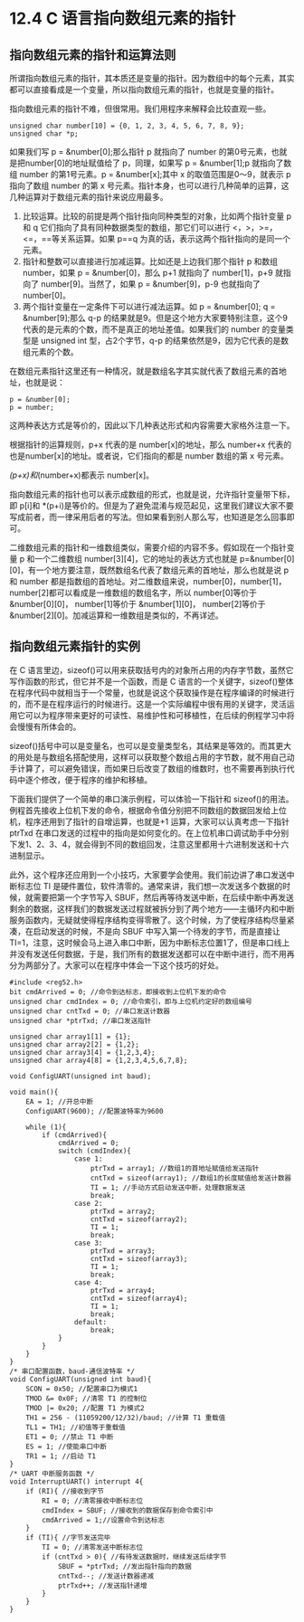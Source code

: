 # 12.4 C 语言指向数组元素的指针

## 指向数组元素的指针和运算法则

所谓指向数组元素的指针，其本质还是变量的指针。因为数组中的每个元素，其实都可以直接看成是一个变量，所以指向数组元素的指针，也就是变量的指针。

指向数组元素的指针不难，但很常用。我们用程序来解释会比较直观一些。 

```
unsigned char number[10] = {0, 1, 2, 3, 4, 5, 6, 7, 8, 9};
unsigned char *p;
```

如果我们写 p = &number[0];那么指针 p 就指向了 number 的第0号元素，也就是把number[0]的地址赋值给了 p，同理，如果写 p = &number[1];p 就指向了数组 number 的第1号元素。p = &number[x];其中 x 的取值范围是0～9，就表示 p 指向了数组 number 的第 x 号元素。指针本身，也可以进行几种简单的运算，这几种运算对于数组元素的指针来说应用最多。 
1. 比较运算。比较的前提是两个指针指向同种类型的对象，比如两个指针变量 p 和 q 它们指向了具有同种数据类型的数组，那它们可以进行 <，>，>=，<=，==等关系运算。如果 p==q 为真的话，表示这两个指针指向的是同一个元素。
2. 指针和整数可以直接进行加减运算。比如还是上边我们那个指针 p 和数组 number，如果 p = &number[0]，那么 p+1 就指向了 number[1]，p+9 就指向了 number[9]。当然了，如果 p = &number[9]，p-9 也就指向了 number[0]。
3. 两个指针变量在一定条件下可以进行减法运算。如 p = &number[0]; q = &number[9];那么 q-p 的结果就是9。但是这个地方大家要特别注意，这个9代表的是元素的个数，而不是真正的地址差值。如果我们的 number 的变量类型是 unsigned int 型，占2个字节，q-p 的结果依然是9，因为它代表的是数组元素的个数。

在数组元素指针这里还有一种情况，就是数组名字其实就代表了数组元素的首地址，也就是说： 

```
p = &number[0];
p = number;
```

这两种表达方式是等价的，因此以下几种表达形式和内容需要大家格外注意一下。

根据指针的运算规则，p+x 代表的是 number[x]的地址，那么 number+x 代表的也是number[x]的地址。或者说，它们指向的都是 number 数组的第 x 号元素。

*(p+x)和*(number+x)都表示 number[x]。

指向数组元素的指针也可以表示成数组的形式，也就是说，允许指针变量带下标，即 p[i]和 *(p+i)是等价的。但是为了避免混淆与规范起见，这里我们建议大家不要写成前者，而一律采用后者的写法。但如果看到别人那么写，也知道是怎么回事即可。

二维数组元素的指针和一维数组类似，需要介绍的内容不多。假如现在一个指针变量 p 和一个二维数组 number[3][4]，它的地址的表达方式也就是 p=&number[0][0]，有一个地方要注意，既然数组名代表了数组元素的首地址，那么也就是说 p 和 number 都是指数组的首地址。对二维数组来说，number[0]，number[1]，number[2]都可以看成是一维数组的数组名字，所以 number[0]等价于 &number[0][0]， number[1]等价于 &number[1][0]， number[2]等价于 &number[2][0]。加减运算和一维数组是类似的，不再详述。
 
## 指向数组元素指针的实例

在 C 语言里边，sizeof()可以用来获取括号内的对象所占用的内存字节数，虽然它写作函数的形式，但它并不是一个函数，而是 C 语言的一个关键字，sizeof()整体在程序代码中就相当于一个常量，也就是说这个获取操作是在程序编译的时候进行的，而不是在程序运行的时候进行。这是一个实际编程中很有用的关键字，灵活运用它可以为程序带来更好的可读性、易维护性和可移植性，在后续的例程学习中将会慢慢有所体会的。

sizeof()括号中可以是变量名，也可以是变量类型名，其结果是等效的。而其更大的用处是与数组名搭配使用，这样可以获取整个数组占用的字节数，就不用自己动手计算了，可以避免错误，而如果日后改变了数组的维数时，也不需要再到执行代码中逐个修改，便于程序的维护和移植。

下面我们提供了一个简单的串口演示例程，可以体验一下指针和 sizeof()的用法。例程首先接收上位机下发的命令，根据命令值分别把不同数组的数据回发给上位机，程序还用到了指针的自增运算，也就是+1 运算，大家可以认真考虑一下指针 ptrTxd 在串口发送的过程中的指向是如何变化的。在上位机串口调试助手中分别下发1、2、3、4，就会得到不同的数组回发，注意这里都用十六进制发送和十六进制显示。

此外，这个程序还应用到一个小技巧，大家要学会使用。我们前边讲了串口发送中断标志位 TI 是硬件置位，软件清零的。通常来讲，我们想一次发送多个数据的时候，就需要把第一个字节写入 SBUF，然后再等待发送中断，在后续中断中再发送剩余的数据，这样我们的数据发送过程就被拆分到了两个地方——主循环内和中断服务函数内，无疑就使得程序结构变得零散了。这个时候，为了使程序结构尽量紧凑，在启动发送的时候，不是向 SBUF 中写入第一个待发的字节，而是直接让 TI=1，注意，这时候会马上进入串口中断，因为中断标志位置1了，但是串口线上并没有发送任何数据，于是，我们所有的数据发送都可以在中断中进行，而不用再分为两部分了。大家可以在程序中体会一下这个技巧的好处。 

```
#include <reg52.h>
bit cmdArrived = 0; //命令到达标志，即接收到上位机下发的命令
unsigned char cmdIndex = 0; //命令索引，即与上位机约定好的数组编号
unsigned char cntTxd = 0; //串口发送计数器
unsigned char *ptrTxd; //串口发送指针

unsigned char array1[1] = {1};
unsigned char array2[2] = {1,2};
unsigned char array3[4] = {1,2,3,4};
unsigned char array4[8] = {1,2,3,4,5,6,7,8};

void ConfigUART(unsigned int baud);

void main(){
    EA = 1; //开总中断
    ConfigUART(9600); //配置波特率为9600
   
    while (1){
        if (cmdArrived){
            cmdArrived = 0;
            switch (cmdIndex){
                case 1:
                    ptrTxd = array1; //数组1的首地址赋值给发送指针
                    cntTxd = sizeof(array1); //数组1的长度赋值给发送计数器
                    TI = 1; //手动方式启动发送中断，处理数据发送
                    break;
                case 2:
                    ptrTxd = array2;
                    cntTxd = sizeof(array2);
                    TI = 1;
                    break;
                case 3:
                    ptrTxd = array3;
                    cntTxd = sizeof(array3);
                    TI = 1;
                    break;
                case 4:
                    ptrTxd = array4;
                    cntTxd = sizeof(array4);
                    TI = 1;
                    break;
                default:
                    break;
            }
        }
    }
}
/* 串口配置函数，baud-通信波特率 */
void ConfigUART(unsigned int baud){
    SCON = 0x50; //配置串口为模式1
    TMOD &= 0x0F; //清零 T1 的控制位
    TMOD |= 0x20; //配置 T1 为模式2
    TH1 = 256 - (11059200/12/32)/baud; //计算 T1 重载值
    TL1 = TH1; //初值等于重载值
    ET1 = 0; //禁止 T1 中断
    ES = 1; //使能串口中断
    TR1 = 1; //启动 T1
}
/* UART 中断服务函数 */
void InterruptUART() interrupt 4{
    if (RI){ //接收到字节
        RI = 0; //清零接收中断标志位
        cmdIndex = SBUF; //接收到的数据保存到命令索引中
        cmdArrived = 1;//设置命令到达标志
    }
    if (TI){ //字节发送完毕
        TI = 0; //清零发送中断标志位
        if (cntTxd > 0){ //有待发送数据时，继续发送后续字节
            SBUF = *ptrTxd; //发出指针指向的数据
            cntTxd--; //发送计数器递减
            ptrTxd++; //发送指针递增
        }
    }
}
```

